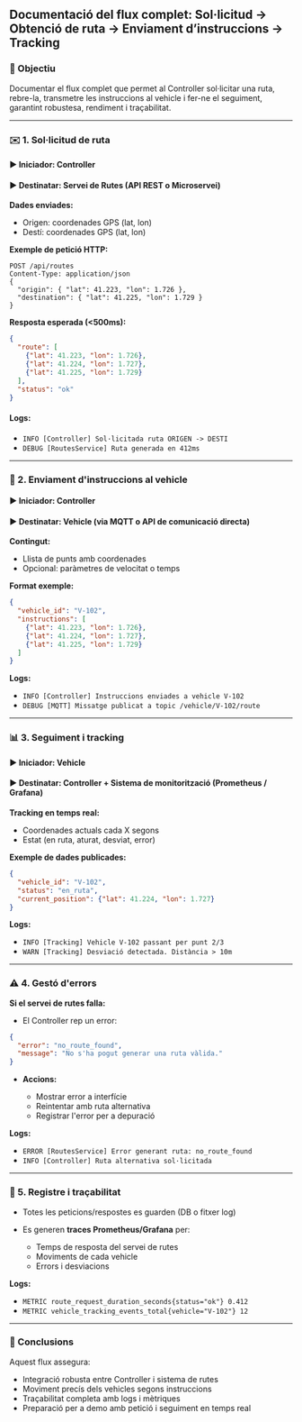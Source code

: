 ## Documentació del flux complet: Sol·licitud → Obtenció de ruta → Enviament d’instruccions → Tracking

### 🌟 Objectiu

Documentar el flux complet que permet al Controller sol·licitar una ruta, rebre-la, transmetre les instruccions al vehicle i fer-ne el seguiment, garantint robustesa, rendiment i traçabilitat.

---

### ✉️ 1. Sol·licitud de ruta

#### ▶ Iniciador: Controller

#### ▶ Destinatar: Servei de Rutes (API REST o Microservei)

**Dades enviades:**

* Origen: coordenades GPS (lat, lon)
* Destí: coordenades GPS (lat, lon)

**Exemple de petició HTTP:**

```http
POST /api/routes
Content-Type: application/json
{
  "origin": { "lat": 41.223, "lon": 1.726 },
  "destination": { "lat": 41.225, "lon": 1.729 }
}
```

**Resposta esperada (<500ms):**

```json
{
  "route": [
    {"lat": 41.223, "lon": 1.726},
    {"lat": 41.224, "lon": 1.727},
    {"lat": 41.225, "lon": 1.729}
  ],
  "status": "ok"
}
```

#### Logs:

* `INFO [Controller] Sol·licitada ruta ORIGEN -> DESTI`
* `DEBUG [RoutesService] Ruta generada en 412ms`

---

### 🚗 2. Enviament d'instruccions al vehicle

#### ▶ Iniciador: Controller

#### ▶ Destinatar: Vehicle (via MQTT o API de comunicació directa)

**Contingut:**

* Llista de punts amb coordenades
* Opcional: paràmetres de velocitat o temps

**Format exemple:**

```json
{
  "vehicle_id": "V-102",
  "instructions": [
    {"lat": 41.223, "lon": 1.726},
    {"lat": 41.224, "lon": 1.727},
    {"lat": 41.225, "lon": 1.729}
  ]
}
```

**Logs:**

* `INFO [Controller] Instruccions enviades a vehicle V-102`
* `DEBUG [MQTT] Missatge publicat a topic /vehicle/V-102/route`

---

### 📊 3. Seguiment i tracking

#### ▶ Iniciador: Vehicle

#### ▶ Destinatar: Controller + Sistema de monitorització (Prometheus / Grafana)

**Tracking en temps real:**

* Coordenades actuals cada X segons
* Estat (en ruta, aturat, desviat, error)

**Exemple de dades publicades:**

```json
{
  "vehicle_id": "V-102",
  "status": "en_ruta",
  "current_position": {"lat": 41.224, "lon": 1.727}
}
```

**Logs:**

* `INFO [Tracking] Vehicle V-102 passant per punt 2/3`
* `WARN [Tracking] Desviació detectada. Distància > 10m`

---

### ⚠️ 4. Gestó d'errors

**Si el servei de rutes falla:**

* El Controller rep un error:

```json
{
  "error": "no_route_found",
  "message": "No s'ha pogut generar una ruta vàlida."
}
```

* **Accions:**

  * Mostrar error a interfície
  * Reintentar amb ruta alternativa
  * Registrar l'error per a depuració

**Logs:**

* `ERROR [RoutesService] Error generant ruta: no_route_found`
* `INFO [Controller] Ruta alternativa sol·licitada`

---

### 📑 5. Registre i traçabilitat

* Totes les peticions/respostes es guarden (DB o fitxer log)
* Es generen **traces Prometheus/Grafana** per:

  * Temps de resposta del servei de rutes
  * Moviments de cada vehicle
  * Errors i desviacions

**Logs:**

* `METRIC route_request_duration_seconds{status="ok"} 0.412`
* `METRIC vehicle_tracking_events_total{vehicle="V-102"} 12`

---

### 🔹 Conclusions

Aquest flux assegura:

* Integració robusta entre Controller i sistema de rutes
* Moviment precís dels vehicles segons instruccions
* Traçabilitat completa amb logs i mètriques
* Preparació per a demo amb petició i seguiment en temps real

